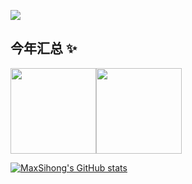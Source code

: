 ![](https://komarev.com/ghpvc/?username=MaxSihong)

## 今年汇总 ✨

<img align="" height="137px" src="https://github-readme-stats.vercel.app/api?username=MaxSihong&hide_title=true&hide_border=true&show_icons=true&include_all_commits=true&line_height=21&bg_color=0,EC6C6C,FFD479,FFFC79,73FA79&theme=graywhite&locale=cn" /><img align="" height="137px" src="https://github-readme-stats.vercel.app/api/top-langs/?username=MaxSihong&hide_title=true&hide_border=true&layout=compact&bg_color=0,73FA79,73FDFF,D783FF&theme=graywhite&locale=cn" />

[![MaxSihong's GitHub stats](https://github-readme-stats.vercel.app/api?username=MaxSihong)](https://github.com/anuraghazra/github-readme-stats)

